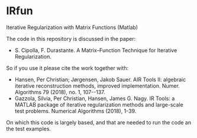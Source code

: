 # IRfun
Iterative Regularization with Matrix Functions (Matlab)

The code in this repository is discussed in the paper:
- S. Cipolla, F. Durastante. A Matrix–Function Technique for Iterative Regularization.

So if you use it please cite the work together with:
- Hansen, Per Christian; Jørgensen, Jakob Sauer. AIR Tools II: algebraic iterative reconstruction methods, improved implementation. Numer. Algorithms 79 (2018), no. 1, 107--137. 
- Gazzola, Silvia, Per Christian, Hansen, James G. Nagy. IR Tools: a MATLAB package of iterative regularization methods and large-scale test problems. Numerical Algorithms (2018), 1-39.

On which this code is largely based, and that are needed to run the code an the test examples.
